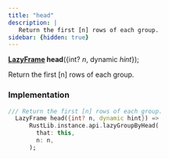 ```yaml
---
title: "head"
description: |
   Return the first [n] rows of each group.
sidebar: {hidden: true}
---
```

<span class="dart-code"><strong>[LazyFrame] head</strong>({<span class="nobr">int? <i>n</i></span>, <span class="nobr">dynamic <i>hint</i></span>});</span>

 Return the first [n] rows of each group.
### Implementation
```dart
/// Return the first [n] rows of each group.
  LazyFrame head({int? n, dynamic hint}) =>
      RustLib.instance.api.lazyGroupByHead(
        that: this,
        n: n,
      );
```

[LazyFrame]: /reference/classes/lazyframe/